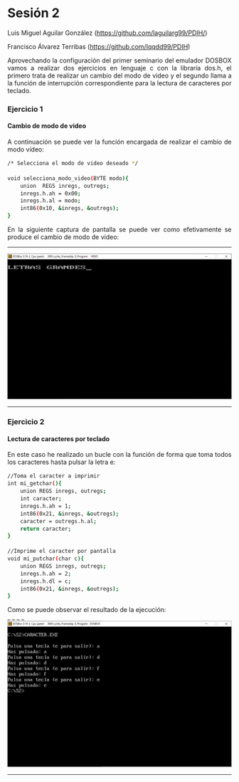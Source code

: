 <h1>Sesión 2</h1>


Luis Miguel Aguilar González (https://github.com/laguilarg99/PDIH/)

Francisco Álvarez Terribas (https://github.com/Iqqdd99/PDIH)

<div style="text-align: justify">
Aprovechando la configuración del primer seminario del emulador DOSBOX vamos a realizar dos ejercicios en lenguaje c con la libraría dos.h, el primero trata de realizar un cambio del modo de video y el segundo llama a la función de interrupción correspondiente para la lectura de caracteres por teclado. 
</div>

<h3>Ejercicio 1</h3>
<h4>Cambio de modo de video</h4>
<div style="text-align: justify">
A continuación se puede ver la función encargada de realizar el cambio de modo vídeo:
</div>

```Bash
/* Selecciona el modo de video deseado */

void selecciona_modo_video(BYTE modo){
    union  REGS inregs, outregs;
    inregs.h.ah = 0x00;
    inregs.h.al = modo;
    int86(0x10, &inregs, &outregs);
}

```
<div style="text-align: justify">
En la siguiente captura de pantalla se puede ver como efetivamente se produce el cambio de modo de video:
</div>

_ _ _ _

<div style="text-align:center"><img src="Video.PNG" /></div>

_ _ _ _


<h3>Ejercicio 2</h3>
<h4>Lectura de caracteres por teclado</h4>
<div style="text-align: justify">
En este caso he realizado un bucle con la función de forma que toma todos los caracteres hasta pulsar la letra e:
</div>


```Bash
//Toma el caracter a imprimir
int mi_getchar(){
    union REGS inregs, outregs;
    int caracter;
    inregs.h.ah = 1;
    int86(0x21, &inregs, &outregs);
    caracter = outregs.h.al;
    return caracter;
}

//Imprime el caracter por pantalla
void mi_putchar(char c){
    union REGS inregs, outregs;
    inregs.h.ah = 2;
    inregs.h.dl = c;
    int86(0x21, &inregs, &outregs);
}

```

<div style="text-align: justify">
Como se puede observar el resultado de la ejecución:
</div>
_ _ _ _

<div style="text-align:center"><img src="Caracter.PNG" /></div>

_ _ _ _


